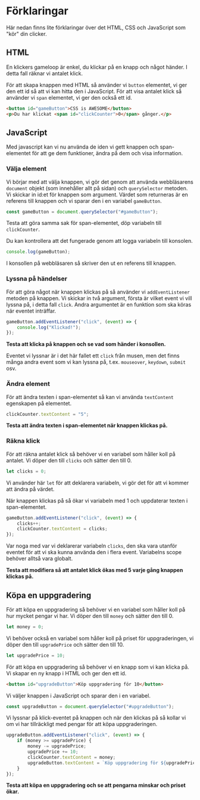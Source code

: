 # Förklaringar

Här nedan finns lite förklaringar över det HTML, CSS och JavaScript som "kör" din clicker.

## HTML

En klickers gameloop är enkel, du klickar på en knapp och något händer. I detta fall räknar vi antalet klick.

För att skapa knappen med HTML så använder vi `button` elementet, vi ger den ett id så att vi kan hitta den i JavaScript.
För att visa antalet klick så använder vi `span` elementet, vi ger den också ett id.

```html
<button id="gameButton">CSS is AWESOME</button>
<p>Du har klickat <span id="clickCounter">0</span> gånger.</p>
```

## JavaScript

Med javascript kan vi nu använda de iden vi gett knappen och span-elementet för att ge dem funktioner, ändra på dem och visa information.

### Välja element

Vi börjar med att välja knappen, vi gör det genom att använda webbläsarens `document` objekt (som innehåller allt på sidan) och `querySelector` metoden. Vi skickar in id:et för knappen som argument. Värdet som returneras är en referens till knappen och vi sparar den i en variabel `gameButton`.

```javascript
const gameButton = document.querySelector("#gameButton");
``` 

Testa att göra samma sak för span-elementet, döp variabeln till `clickCounter`.

Du kan kontrollera att det fungerade genom att logga variabeln till konsolen.

```javascript
console.log(gameButton);
```

I konsollen på webbläsaren så skriver den ut en referens till knappen.

### Lyssna på händelser

För att göra något när knappen klickas på så använder vi `addEventListener` metoden på knappen. Vi skickar in två argument, första är vilket event vi vill lyssna på, i detta fall `click`. Andra argumentet är en funktion som ska köras när eventet inträffar.

```javascript
gameButton.addEventListener("click", (event) => {
    console.log("Klickad!");
});
```

**Testa att klicka på knappen och se vad som händer i konsollen.**

Eventet vi lyssnar är i det här fallet ett `click` från musen, men det finns många andra event som vi kan lyssna på, t.ex. `mouseover`, `keydown`, `submit` osv.

### Ändra element

För att ändra texten i span-elementet så kan vi använda `textContent` egenskapen på elementet.

```javascript
clickCounter.textContent = "5";
```

**Testa att ändra texten i span-elementet när knappen klickas på.**

### Räkna klick

För att räkna antalet klick så behöver vi en variabel som håller koll på antalet. Vi döper den till `clicks` och sätter den till 0.

```javascript
let clicks = 0;
```

Vi använder här `let` för att deklarera variabeln, vi gör det för att vi kommer att ändra på värdet.

När knappen klickas på så ökar vi variabeln med 1 och uppdaterar texten i span-elementet.

```javascript
gameButton.addEventListener("click", (event) => {
    clicks++;
    clickCounter.textContent = clicks;
});
```

Var noga med var vi deklarerar variabeln `clicks`, den ska vara utanför eventet för att vi ska kunna använda den i flera event. Variabelns scope behöver alltså vara globalt.

**Testa att modifiera så att antalet klick ökas med 5 varje gång knappen klickas på.**

## Köpa en uppgradering

För att köpa en uppgradering så behöver vi en variabel som håller koll på hur mycket pengar vi har. Vi döper den till `money` och sätter den till 0.

```javascript
let money = 0;
```

Vi behöver också en variabel som håller koll på priset för uppgraderingen, vi döper den till `upgradePrice` och sätter den till 10.

```javascript
let upgradePrice = 10;
```

För att köpa en uppgradering så behöver vi en knapp som vi kan klicka på. Vi skapar en ny knapp i HTML och ger den ett id.

```html
<button id="upgradeButton">Köp uppgradering för 10</button>
```

Vi väljer knappen i JavaScript och sparar den i en variabel.

```javascript
const upgradeButton = document.querySelector("#upgradeButton");
```

Vi lyssnar på klick-eventet på knappen och när den klickas på så kollar vi om vi har tillräckligt med pengar för att köpa uppgraderingen.

```javascript
upgradeButton.addEventListener("click", (event) => {
    if (money >= upgradePrice) {
        money -= upgradePrice;
        upgradePrice += 10;
        clickCounter.textContent = money;
        upgradeButton.textContent = `Köp uppgradering för ${upgradePrice}`;
    }
});
```

**Testa att köpa en uppgradering och se att pengarna minskar och priset ökar.**


